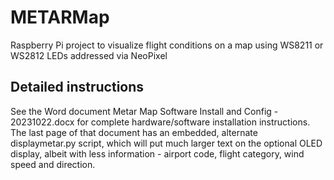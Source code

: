# METARMap

Raspberry Pi project to visualize flight conditions on a map using WS8211 or WS2812 LEDs addressed via NeoPixel

## Detailed instructions

See the Word document Metar Map Software Install and Config - 20231022.docx for complete hardware/software installation instructions.  The last page of that document has an embedded, alternate displaymetar.py script, which will put much larger text on the optional OLED display, albeit with less information - airport code, flight category, wind speed and direction.
